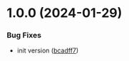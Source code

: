 # 1.0.0 (2024-01-29)


### Bug Fixes

* init version ([bcadff7](https://github.com/data-platform-hq/terraform-azurerm-container-instance/commit/bcadff7f8f80763cce1ff728590771af1c0601a0))
